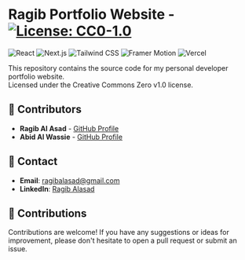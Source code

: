 # Ragib Portfolio Website - [![License: CC0-1.0](https://img.shields.io/badge/License-CC0--1.0-blue.svg)](https://creativecommons.org/publicdomain/zero/1.0/)

![React](https://img.shields.io/badge/React.js-20232A?style=for-the-badge&logo=react&logoColor=61DAFB)
![Next.js](https://img.shields.io/badge/Next.js-000000?style=for-the-badge&logo=next.js&logoColor=white)
![Tailwind CSS](https://img.shields.io/badge/Tailwind_CSS-38B2AC?style=for-the-badge&logo=tailwind-css&logoColor=white)
![Framer Motion](https://img.shields.io/badge/Framer_Motion-0055FF?style=for-the-badge&logo=framer&logoColor=white)
![Vercel](https://img.shields.io/badge/Vercel-000000?style=for-the-badge&logo=vercel&logoColor=white)

This repository contains the source code for my personal developer portfolio website. <br>
Licensed under the Creative Commons Zero v1.0 license.

## 👥 Contributors

- **Ragib Al Asad** - [GitHub Profile](https://github.com/ragibalasad)
- **Abid Al Wassie** - [GitHub Profile](https://github.com/abidalwassie)

## 📧 Contact

- **Email**: [ragibalasad@gmail.com](mailto:ragibalasad@gmail.com)
- **LinkedIn**: [Ragib Alasad](https://www.linkedin.com/in/ragibalasad/)

## 🤝 Contributions

Contributions are welcome! If you have any suggestions or ideas for improvement, please don't hesitate to open a pull request or submit an issue.
